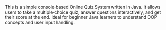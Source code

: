 This is a simple console-based Online Quiz System written in Java. It allows users to take a multiple-choice quiz, answer questions interactively, and get their score at the end. Ideal for beginner Java learners to understand OOP concepts and user input handling.

